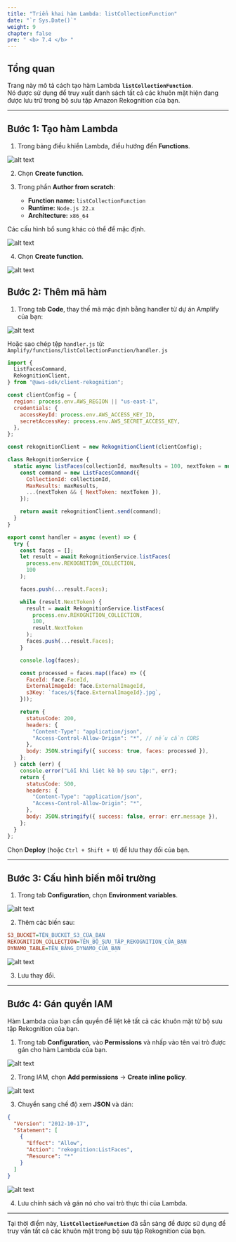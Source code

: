 ```yaml
---
title: "Triển khai hàm Lambda: listCollectionFunction"
date: "`r Sys.Date()`"
weight: 9
chapter: false
pre: " <b> 7.4 </b> "
---
```


## Tổng quan

Trang này mô tả cách tạo hàm Lambda **`listCollectionFunction`**.  
Nó được sử dụng để truy xuất danh sách tất cả các khuôn mặt hiện đang được lưu trữ trong bộ sưu tập Amazon Rekognition của bạn.

---

## Bước 1: Tạo hàm Lambda

1. Trong bảng điều khiển Lambda, điều hướng đến **Functions**.

![alt text](image.png)

2. Chọn **Create function**.

3. Trong phần **Author from scratch**:

   - **Function name:** `listCollectionFunction`
   - **Runtime:** `Node.js 22.x`
   - **Architecture:** `x86_64`

Các cấu hình bổ sung khác có thể để mặc định.

![alt text](image-1.png)

4. Chọn **Create function**.

![alt text](image-2.png)

## Bước 2: Thêm mã hàm

1. Trong tab **Code**, thay thế mã mặc định bằng handler từ dự án Amplify của bạn:

![alt text](image-3.png)

Hoặc sao chép tệp `handler.js` từ:  
`Amplify/functions/listCollectionFunction/handler.js`

```javascript
import {
  ListFacesCommand,
  RekognitionClient,
} from "@aws-sdk/client-rekognition";

const clientConfig = {
  region: process.env.AWS_REGION || "us-east-1",
  credentials: {
    accessKeyId: process.env.AWS_ACCESS_KEY_ID,
    secretAccessKey: process.env.AWS_SECRET_ACCESS_KEY,
  },
};

const rekognitionClient = new RekognitionClient(clientConfig);

class RekognitionService {
  static async listFaces(collectionId, maxResults = 100, nextToken = null) {
    const command = new ListFacesCommand({
      CollectionId: collectionId,
      MaxResults: maxResults,
      ...(nextToken && { NextToken: nextToken }),
    });

    return await rekognitionClient.send(command);
  }
}

export const handler = async (event) => {
  try {
    const faces = [];
    let result = await RekognitionService.listFaces(
      process.env.REKOGNITION_COLLECTION,
      100
    );

    faces.push(...result.Faces);

    while (result.NextToken) {
      result = await RekognitionService.listFaces(
        process.env.REKOGNITION_COLLECTION,
        100,
        result.NextToken
      );
      faces.push(...result.Faces);
    }

    console.log(faces);

    const processed = faces.map((face) => ({
      FaceId: face.FaceId,
      ExternalImageId: face.ExternalImageId,
      s3Key: `faces/${face.ExternalImageId}.jpg`,
    }));

    return {
      statusCode: 200,
      headers: {
        "Content-Type": "application/json",
        "Access-Control-Allow-Origin": "*", // nếu cần CORS
      },
      body: JSON.stringify({ success: true, faces: processed }),
    };
  } catch (err) {
    console.error("Lỗi khi liệt kê bộ sưu tập:", err);
    return {
      statusCode: 500,
      headers: {
        "Content-Type": "application/json",
        "Access-Control-Allow-Origin": "*",
      },
      body: JSON.stringify({ success: false, error: err.message }),
    };
  }
};
```

Chọn **Deploy** (hoặc `Ctrl + Shift + U`) để lưu thay đổi của bạn.

---

## Bước 3: Cấu hình biến môi trường

1. Trong tab **Configuration**, chọn **Environment variables**.

![alt text](image-4.png)

2. Thêm các biến sau:

```ini
S3_BUCKET=TÊN_BUCKET_S3_CỦA_BẠN
REKOGNITION_COLLECTION=TÊN_BỘ_SƯU_TẬP_REKOGNITION_CỦA_BẠN
DYNAMO_TABLE=TÊN_BẢNG_DYNAMO_CỦA_BẠN
```

![alt text](image-5.png)

3. Lưu thay đổi.

---

## Bước 4: Gán quyền IAM

Hàm Lambda của bạn cần quyền để liệt kê tất cả các khuôn mặt từ bộ sưu tập Rekognition của bạn.

1. Trong tab **Configuration**, vào **Permissions** và nhấp vào tên vai trò được gán cho hàm Lambda của bạn.

![alt text](image-6.png)

2. Trong IAM, chọn **Add permissions** → **Create inline policy**.

![alt text](image-7.png)

3. Chuyển sang chế độ xem **JSON** và dán:

```json
{
  "Version": "2012-10-17",
  "Statement": [
    {
      "Effect": "Allow",
      "Action": "rekognition:ListFaces",
      "Resource": "*"
    }
  ]
}
```

![alt text](image-8.png)

4. Lưu chính sách và gán nó cho vai trò thực thi của Lambda.

---

Tại thời điểm này, **`listCollectionFunction`** đã sẵn sàng để được sử dụng để truy vấn tất cả các khuôn mặt trong bộ sưu tập Rekognition của bạn.
